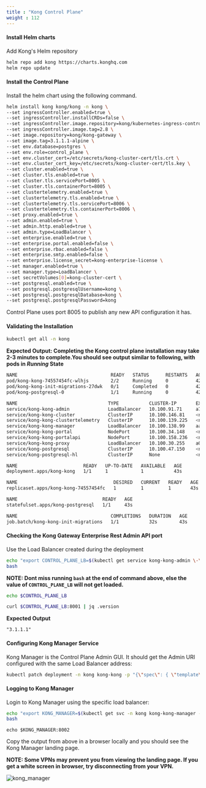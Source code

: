 ```yaml
---
title : "Kong Control Plane"
weight : 112
---
```


#### Install Helm charts

Add Kong's Helm repository

```bash
helm repo add kong https://charts.konghq.com
helm repo update
```

#### Install the Control Plane

Install the helm chart using the following command. 

```bash
helm install kong kong/kong -n kong \
--set ingressController.enabled=true \
--set ingressController.installCRDs=false \
--set ingressController.image.repository=kong/kubernetes-ingress-controller \
--set ingressController.image.tag=2.8 \
--set image.repository=kong/kong-gateway \
--set image.tag=3.1.1.1-alpine \
--set env.database=postgres \
--set env.role=control_plane \
--set env.cluster_cert=/etc/secrets/kong-cluster-cert/tls.crt \
--set env.cluster_cert_key=/etc/secrets/kong-cluster-cert/tls.key \
--set cluster.enabled=true \
--set cluster.tls.enabled=true \
--set cluster.tls.servicePort=8005 \
--set cluster.tls.containerPort=8005 \
--set clustertelemetry.enabled=true \
--set clustertelemetry.tls.enabled=true \
--set clustertelemetry.tls.servicePort=8006 \
--set clustertelemetry.tls.containerPort=8006 \
--set proxy.enabled=true \
--set admin.enabled=true \
--set admin.http.enabled=true \
--set admin.type=LoadBalancer \
--set enterprise.enabled=true \
--set enterprise.portal.enabled=false \
--set enterprise.rbac.enabled=false \
--set enterprise.smtp.enabled=false \
--set enterprise.license_secret=kong-enterprise-license \
--set manager.enabled=true \
--set manager.type=LoadBalancer \
--set secretVolumes[0]=kong-cluster-cert \
--set postgresql.enabled=true \
--set postgresql.postgresqlUsername=kong \
--set postgresql.postgresqlDatabase=kong \
--set postgresql.postgresqlPassword=kong
```

Control Plane uses port 8005 to publish any new API configuration it has. 

#### Validating the Installation

```bash
kubectl get all -n kong
```

**Expected Output: Completing the Kong control plane installation may take 2-3 minutes to complete.You should see output similar to following, with pods in *Running* State**


```bash
NAME                                  READY   STATUS      RESTARTS   AGE
pod/kong-kong-74557454fc-wlhjs        2/2     Running     0          42s
pod/kong-kong-init-migrations-27dwk   0/1     Completed   0          42s
pod/kong-postgresql-0                 1/1     Running     0          42s

NAME                                 TYPE           CLUSTER-IP       EXTERNAL-IP                                                              PORT(S)                         AGE
service/kong-kong-admin              LoadBalancer   10.100.91.71     a7be2711e233545bea1f782b8b9a2309-264700326.us-east-1.elb.amazonaws.com   8001:31289/TCP,8444:31214/TCP   42s
service/kong-kong-cluster            ClusterIP      10.100.146.81    <none>                                                                   8005/TCP                        42s
service/kong-kong-clustertelemetry   ClusterIP      10.100.139.225   <none>                                                                   8006/TCP                        42s
service/kong-kong-manager            LoadBalancer   10.100.138.99    aa1f5a3f441674a23b5badcea19fda4a-668602520.us-east-1.elb.amazonaws.com   8002:32533/TCP,8445:30547/TCP   42s
service/kong-kong-portal             NodePort       10.100.34.148    <none>                                                                   8003:30389/TCP,8446:30193/TCP   42s
service/kong-kong-portalapi          NodePort       10.100.158.236   <none>                                                                   8004:31747/TCP,8447:30134/TCP   42s
service/kong-kong-proxy              LoadBalancer   10.100.30.255    a0e22846a474949bba1da31964d3591d-905024952.us-east-1.elb.amazonaws.com   80:32472/TCP,443:30142/TCP      42s
service/kong-postgresql              ClusterIP      10.100.47.150    <none>                                                                   5432/TCP                        42s
service/kong-postgresql-hl           ClusterIP      None             <none>                                                                   5432/TCP                        42s

NAME                        READY   UP-TO-DATE   AVAILABLE   AGE
deployment.apps/kong-kong   1/1     1            1           43s

NAME                                   DESIRED   CURRENT   READY   AGE
replicaset.apps/kong-kong-74557454fc   1         1         1       43s

NAME                               READY   AGE
statefulset.apps/kong-postgresql   1/1     43s

NAME                                  COMPLETIONS   DURATION   AGE
job.batch/kong-kong-init-migrations   1/1           32s        43s
```

#### Checking the Kong Gateway Enterprise Rest Admin API port

Use the Load Balancer created during the deployment


```bash
echo "export CONTROL_PLANE_LB=$(kubectl get service kong-kong-admin \-\-output=jsonpath='{.status.loadBalancer.ingress[0].hostname}' -n kong)" >> ~/.bashrc
bash
```

**NOTE: Dont miss running `bash` at the end of command above, else the value of `CONTROL_PLANE_LB` will not get loaded.**

```bash
echo $CONTROL_PLANE_LB
```

```bash
curl $CONTROL_PLANE_LB:8001 | jq .version
```

**Expected Output**

```
"3.1.1.1"
```
#### Configuring Kong Manager Service

Kong Manager is the Control Plane Admin GUI. It should get the Admin URI configured with the same Load Balancer address:

```bash
kubectl patch deployment -n kong kong-kong -p "{\"spec\": { \"template\" : { \"spec\" : {\"containers\":[{\"name\":\"proxy\",\"env\": [{ \"name\" : \"KONG_ADMIN_API_URI\", \"value\": \"$CONTROL_PLANE_LB:8001\" }]}]}}}}"
```

#### Logging to Kong Manager

Login to Kong Manager using the specific load balancer:

```bash
echo "export KONG_MANAGER=$(kubectl get svc -n kong kong-kong-manager --output=jsonpath='{.status.loadBalancer.ingress[0].hostname}')" >> ~/.bashrc
bash
```

```
echo $KONG_MANAGER:8002
```

Copy the output from above in a browser locally and you should see the Kong Manager landing page.

**NOTE: Some VPNs may prevent you from viewing the landing page. If you get a white screen in browser, try disconnecting from your VPN.** 

![kong_manager](/static/images/kong_manager.png)

